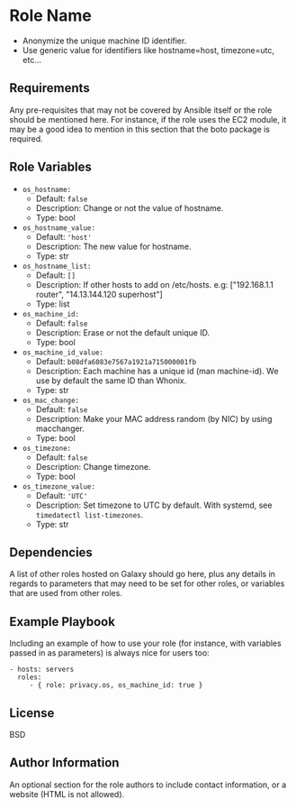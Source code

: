 Role Name
=========

+ Anonymize the unique machine ID identifier.
+ Use generic value for identifiers like hostname=host, timezone=utc, etc...

Requirements
------------

Any pre-requisites that may not be covered by Ansible itself or the role should be mentioned here. For instance, if the role uses the EC2 module, it may be a good idea to mention in this section that the boto package is required.

Role Variables
--------------

- `os_hostname:`
   - Default: `false`
   - Description: Change or not the value of hostname.
   - Type: bool
- `os_hostname_value:`
   - Default: `'host'`
   - Description: The new value for hostname.
   - Type: str
- `os_hostname_list:`
   - Default: `[]`
   - Description: If other hosts to add on /etc/hosts. e.g: ["192.168.1.1 router", "14.13.144.120 superhost"]
   - Type: list
- `os_machine_id:`
   - Default: `false`
   - Description: Erase or not the default unique ID.
   - Type: bool
- `os_machine_id_value:`
   - Default: `b08dfa6083e7567a1921a715000001fb`
   - Description: Each machine has a unique id (man machine-id). We use by default the same ID than Whonix.
   - Type: str
- `os_mac_change:`
   - Default: `false`
   - Description: Make your MAC address random (by NIC) by using macchanger.
   - Type: bool
- `os_timezone:`
   - Default: `false`
   - Description: Change timezone.
   - Type: bool
- `os_timezone_value:`
   - Default: `'UTC'`
   - Description: Set timezone to UTC by default. With systemd, see `timedatectl list-timezones`.
   - Type: str

Dependencies
------------

A list of other roles hosted on Galaxy should go here, plus any details in regards to parameters that may need to be set for other roles, or variables that are used from other roles.

Example Playbook
----------------

Including an example of how to use your role (for instance, with variables passed in as parameters) is always nice for users too:

    - hosts: servers
      roles:
         - { role: privacy.os, os_machine_id: true }

License
-------

BSD

Author Information
------------------

An optional section for the role authors to include contact information, or a website (HTML is not allowed).
